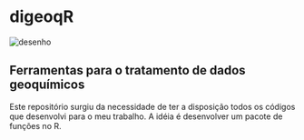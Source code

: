 # digeoqR
![desenho](https://github.com/VivianeCF/digeoqR/assets/19269838/e9b609d9-aa86-4fd1-afc5-2a414dd1f6a2)
## Ferramentas para o tratamento de dados geoquímicos 
Este repositório surgiu da necessidade de ter a disposição todos os códigos que desenvolvi para o meu trabalho.
A idéia é desenvolver um pacote de funções no R.


